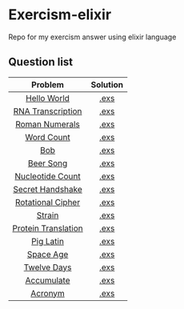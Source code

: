 
# Exercism-elixir

Repo for my exercism answer using elixir language

## Question list

| Problem  | Solution |
|:--------:|:--------:|
| [Hello World](https://exercism.io/tracks/elixir/exercises/hello-world) | [.exs](hello-world/hello_world.exs) |
| [RNA Transcription](https://exercism.io/tracks/elixir/exercises/rna-transcription) | [.exs](rna-transcription/rna_transcription.exs) |
| [Roman Numerals](https://exercism.io/tracks/elixir/exercises/roman-numerals) | [.exs](roman-numerals/roman.exs) |
| [Word Count](https://exercism.io/tracks/elixir/exercises/word-count) | [.exs](word-count/word_count.exs) |
| [Bob](https://exercism.io/tracks/elixir/exercises/bob) | [.exs](bob/lib/bob.ex) |
| [Beer Song](https://exercism.io/tracks/elixir/exercises/beer-song) | [.exs](beer-song/lib/beer_song.ex) |
| [Nucleotide Count](https://exercism.io/tracks/elixir/exercises/nucleotide-count) | [.exs](nucleotide-count/lib/nucleotide_count.ex) |
| [Secret Handshake](https://exercism.io/tracks/elixir/exercises/secret-handshake) | [.exs](secret-handshake/lib/secret_handshake.ex) |
| [Rotational Cipher](https://exercism.io/tracks/elixir/exercises/rotational-cipher) | [.exs](rotational-cipher/lib/rotational_cipher.ex) |
| [Strain](https://exercism.io/tracks/elixir/exercises/strain) | [.exs](strain/lib/strain.ex) |
| [Protein Translation](https://exercism.io/tracks/elixir/exercises/protein-translation) | [.exs](protein-translation/lib/protein_translation.ex) |
| [Pig Latin](https://exercism.io/tracks/elixir/exercises/pig-latin) | [.exs](pig-latin/lib/pig_latin.ex) |
| [Space Age](https://exercism.io/tracks/elixir/exercises/space-age) | [.exs](space-age/lib/space_age.ex) |
| [Twelve Days](https://exercism.io/tracks/elixir/exercises/twelve-days) | [.exs](twelve-days/lib/twelve_days.ex) |
| [Accumulate](https://exercism.io/tracks/elixir/exercises/accumulate) | [.exs](accumulate/lib/accumulate.ex) |
| [Acronym](https://exercism.io/tracks/elixir/exercises/acronym) | [.exs](acronym/lib/acronym.ex) |

